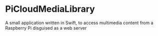 # PiCloudMediaLibrary

A small application written in Swift, to access multimedia content from a Raspberry Pi disguised as a web server
